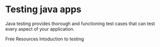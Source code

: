 # Testing java apps

Java testing provides thorough and functioning test cases that can test every aspect of your application.

<ResourceGroupTitle>Free Resources</ResourceGroupTitle>
<BadgeLink colorScheme='yellow' badgeText='Read' href='https://java-programming.mooc.fi/part-6/3-introduction-to-testing'>Intoduction to testing</BadgeLink>

